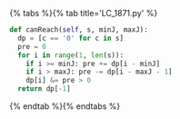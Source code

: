 {% tabs %}{% tab title='LC_1871.py' %}

```py
def canReach(self, s, minJ, maxJ):
  dp = [c == '0' for c in s]
  pre = 0
  for i in range(1, len(s)):
    if i >= minJ: pre += dp[i - minJ]
    if i > maxJ: pre -= dp[i - maxJ - 1]
    dp[i] &= pre > 0
  return dp[-1]
```

{% endtab %}{% endtabs %}
